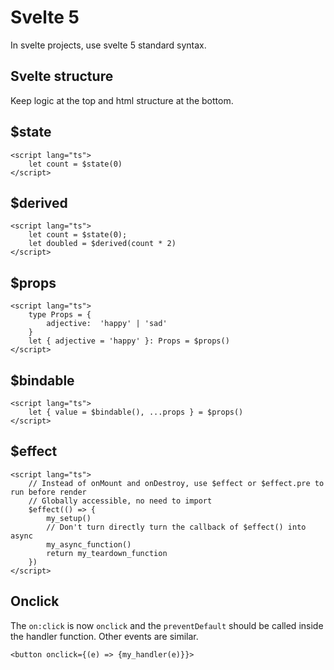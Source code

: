 # Svelte 5

In svelte projects, use svelte 5 standard syntax.

## Svelte structure

Keep logic at the top and html structure at the bottom.

## $state

```
<script lang="ts">
	let count = $state(0)
</script>
```

## $derived

```
<script lang="ts">
	let count = $state(0);
	let doubled = $derived(count * 2)
</script>
```

## $props

```
<script lang="ts">
    type Props = {
        adjective:  'happy' | 'sad'
    }
    let { adjective = 'happy' }: Props = $props()
</script>
```

## $bindable

```
<script lang="ts">
	let { value = $bindable(), ...props } = $props()
</script>
```

## $effect

```
<script lang="ts">
    // Instead of onMount and onDestroy, use $effect or $effect.pre to run before render
    // Globally accessible, no need to import
    $effect(() => {
        my_setup()
        // Don't turn directly turn the callback of $effect() into async
        my_async_function()
        return my_teardown_function
    })
</script>
```

## Onclick

The `on:click` is now `onclick` and the `preventDefault` should be called inside the handler function. Other events are similar.

```
<button onclick={(e) => {my_handler(e)}}>
```
